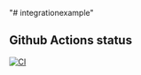 "# integrationexample" 

## Github Actions status

[![CI](https://github.com/daguiaran/integrationexample/actions/workflows/dotnet.yml/badge.svg?branch=main)](https://github.com/daguiaran/integrationexample/actions/workflows/dotnet.yml)